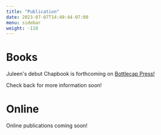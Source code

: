 ```yaml
---
title: "Publication"
date: 2023-07-07T14:49:44-07:00
menu: sidebar
weight: -110
---
```


# Books

Juleen's debut Chapbook is forthcoming on [Bottlecap Press!](https://bottlecap.press)

Check back for more information soon!

# Online
Online publications coming soon!